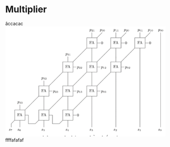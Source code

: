 # Multiplier
âccacac
![alt text](https://github.com/anhhui/image/blob/main/Array4bit.PNG?raw=true)
ffffafafaf